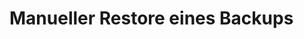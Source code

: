 # Manueller Restore eines Backups

[.source]: https://www.linux-tips-and-tricks.de/en/raspibackupcategorye/498-raspibackup-manual-restore
[.source]: https://www.linux-tips-and-tricks.de/de/raspibackupcategoried/497-raspibackup-manueller-restore-eines-backups
